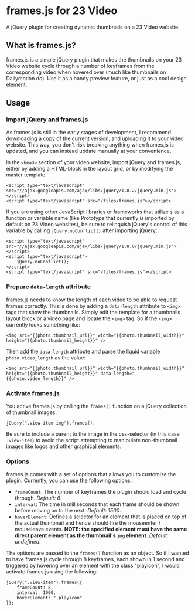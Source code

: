 # frames.js for 23 Video
A jQuery plugin for creating dynamic thumbnails on a 23 Video website.

## What is frames.js?
frames.js is a simple jQuery plugin that makes the thumbnails on your 23 Video website cycle through a number of keyframes from the corresponding video when hovered over (much like thumbnails on Dailymotion do). Use it as a handy preview feature, or just as a cool design element.

## Usage

### Import jQuery and frames.js
As frames.js is still in the early stages of development, I recommend downloading a copy of the current version, and uploading it to your video website. This way, you don't risk breaking anything when frames.js is updated, and you can instead update manually at your convenience.

In the `<head>` section of your video website, import jQuery and frames.js, either by adding a HTML-block in the layout grid, or by modifying the master template.

    <script type="text/javascript" src="//ajax.googleapis.com/ajax/libs/jquery/1.8.2/jquery.min.js"></script>
    <script type="text/javascript" src="/files/frames.js"></script>

If you are using other JavaScript libraries or frameworks that utilize `$` as a function or variable name (like Prototype that currently is imported by default on 23 Video websites), be sure to relinquish jQuery's control of this variable by calling `jQuery.noConflict()` after importing jQuery:

    <script type="text/javascript" src="//ajax.googleapis.com/ajax/libs/jquery/1.8.0/jquery.min.js"></script>
    <script type="text/javascript">
        jQuery.noConflict();
    </script>
    <script type="text/javascript" src="/files/frames.js"></script>

### Prepare `data-length` attribute
frames.js needs to know the length of each video to be able to request frames correctly. This is done by adding a `data-length` attribute to `<img>` tags that show the thumbnails. Simply edit the template for a thumbnails layout block or a video page and locate the `<img>` tag.
So if the `<img>` currently looks something like:

    <img src="{{photo.thumbnail_url}}" width="{{photo.thumbnail_width}}" height="{{photo.thumbnail_height}}" />

Then add the `data-length` attribute and parse the liquid variable `photo.video_length` as the value:

    <img src="{{photo.thumbnail_url}}" width="{{photo.thumbnail_width}}" height="{{photo.thumbnail_height}}" data-length="{{photo.video_length}}" />

### Activate frames.js
You active frames.js by calling the `frames()` function on a jQuery collection of thumbnail images:

    jQuery(".view-item img").frames();

Be sure to include a parent to the image in the css-selector (in this case `.view-item`) to avoid the script attempting to manipulate non-thumbnail images like logos and other graphical elements.

### Options
frames.js comes with a set of options that allows you to customize the plugin. Currently, you can use the following options:

* `frameCount`: The number of keyframes the plugin should load and cycle through. *Default: 6*.
* `interval`: The time in milliseconds that each frame should be shown before moving on to the next. *Default: 1500*.
* `hoverElement`: Defines a selector for an element that is placed on top of the actual thumbnail and hence should fire the mouseenter / mouseleave events. **NOTE: the specified element must have the same direct parent element as the thumbnail's `img` element**. *Default: undefined*.

The options are passed to the `frames()` function as an object. So if I wanted to have frames.js cycle through 8 keyframes, each shown in 1 second and triggered by hovering over an element with the class "playicon", I would activate frames.js using the following:

    jQuery(".view-item").frames({
        frameCount: 8,
        interval: 1000,
        hoverElement: ".playicon"
    });
